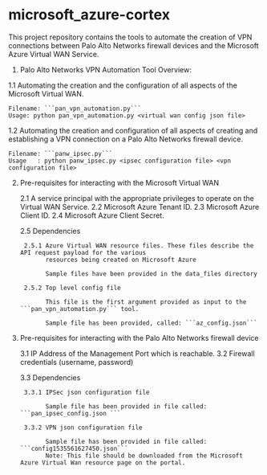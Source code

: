 # microsoft_azure-cortex
This project repository contains the tools to automate the creation of VPN connections between Palo Alto Networks firewall devices and the Microsoft Azure Virtual WAN Service. 

1. Palo Alto Networks VPN Automation Tool Overview:

1.1 Automating the creation and the configuration of all aspects of the Microsoft Virtual WAN.

    Filename: ```pan_vpn_automation.py```
    Usage: python pan_vpn_automation.py <virtual wan config json file>  

1.2 Automating the creation and configuration of all aspects of creating and establishing a VPN connection 
    on a Palo Alto Networks firewall device.

    Filename: ```panw_ipsec.py```
    Usage   : python panw_ipsec.py <ipsec configuration file> <vpn configuration file>

2. Pre-requisites for interacting with the Microsoft Virtual WAN

    2.1 A service principal with the appropriate privileges to operate on the Virtual WAN Service. 
    2.2 Microsoft Azure Tenant ID.
    2.3 Microsoft Azure Client ID.
    2.4 Microsoft Azure Client Secret. 

    2.5 Dependencies 

        2.5.1 Azure Virtual WAN resource files. These files describe the API request payload for the various 
              resources being created on Microsoft Azure 

              Sample files have been provided in the data_files directory

        2.5.2 Top level config file

              This file is the first argument provided as input to the ```pan_vpn_automation.py``` tool. 

              Sample file has been provided, called: ```az_config.json``` 


3. Pre-requisites for interacting with the Palo Alto Networks firewall device  

    3.1 IP Address of the Management Port which is reachable.
    3.2 Firewall credentials (username, password)

    3.3 Dependencies 

        3.3.1 IPSec json configuration file
              
              Sample file has been provided in file called: ```pan_ipsec_config.json ```

        3.3.2 VPN json configuration file 

              Sample file has been provided in file called: ```config1535561627450.json```
              Note: This file should be downloaded from the Microsoft Azure Virtual Wan resource page on the portal. 